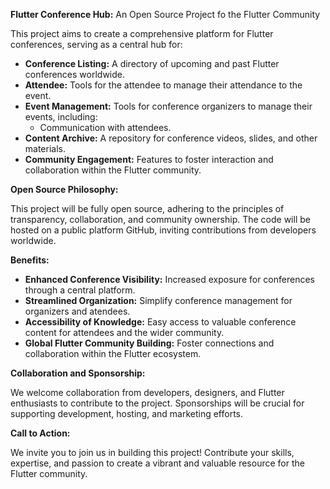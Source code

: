 **Flutter Conference Hub:** An Open Source Project fo the Flutter Community

This project aims to create a comprehensive platform for Flutter conferences, serving as a central hub for:

 - **Conference Listing:** A directory of upcoming and past Flutter conferences worldwide.
 - **Attendee:** Tools for the attendee to manage their attendance to the event.
 - **Event Management:** Tools for conference organizers to manage their events, including:
   - Communication with attendees.
 - **Content Archive:** A repository for conference videos, slides, and other materials.
 - **Community Engagement:** Features to foster interaction and collaboration within the Flutter community.

**Open Source Philosophy:**

This project will be fully open source, adhering to the principles of transparency, collaboration, and community ownership. The code will be hosted on a public platform GitHub, inviting contributions from developers worldwide.

**Benefits:**

 - **Enhanced Conference Visibility:** Increased exposure for conferences through a central platform.
 - **Streamlined Organization:** Simplify conference management for organizers and atendees.
 - **Accessibility of Knowledge:** Easy access to valuable conference content for attendees and the wider community.
 - **Global Flutter Community Building:** Foster connections and collaboration within the Flutter ecosystem.

**Collaboration and Sponsorship:**

We welcome collaboration from developers, designers, and Flutter enthusiasts to contribute to the project. Sponsorships will be crucial for supporting development, hosting, and marketing efforts.

**Call to Action:**

We invite you to join us in building this project! Contribute your skills, expertise, and passion to create a vibrant and valuable resource for the Flutter community.